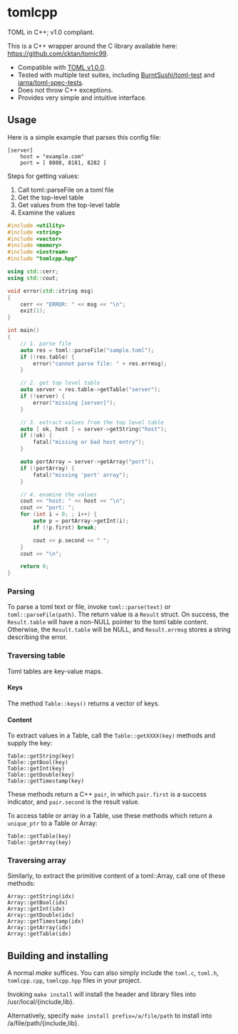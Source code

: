 # tomlcpp
TOML in C++; v1.0 compliant.

This is a C++ wrapper around the C library available here: https://github.com/cktan/tomlc99.

* Compatible with [TOML v1.0.0](https://toml.io/en/v1.0.0).
* Tested with multiple test suites, including
[BurntSushi/toml-test](https://github.com/BurntSushi/toml-test) and
[iarna/toml-spec-tests](https://github.com/iarna/toml-spec-tests).
* Does not throw C++ exceptions.
* Provides very simple and intuitive interface.


## Usage

Here is a simple example that parses this config file:

```
[server]
	host = "example.com"
	port = [ 8080, 8181, 8282 ]
```

Steps for getting values:

1. Call toml::parseFile on a toml file
2. Get the top-level table
3. Get values from the top-level table
4. Examine the values

```c++
#include <utility>
#include <string>
#include <vector>
#include <memory>
#include <iostream>
#include "tomlcpp.hpp"

using std::cerr;
using std::cout;

void error(std::string msg)
{
    cerr << "ERROR: " << msg << "\n";
    exit(1);
}

int main()
{
    // 1. parse file
    auto res = toml::parseFile("sample.toml");
    if (!res.table) {
        error("cannot parse file: " + res.errmsg);
    }

    // 2. get top level table
    auto server = res.table->getTable("server");
    if (!server) {
        error("missing [server]");
    }

    // 3. extract values from the top level table
    auto [ ok, host ] = server->getString("host");
    if (!ok) {
        fatal("missing or bad host entry");
    }

    auto portArray = server->getArray("port");
    if (!portArray) {
        fatal("missing 'port' array");
    }

    // 4. examine the values
    cout << "host: " << host << "\n";
    cout << "port: ";
    for (int i = 0; ; i++) {
        auto p = portArray->getInt(i);
        if (!p.first) break;

        cout << p.second << " ";
    }
    cout << "\n";

    return 0;
}
```

### Parsing

To parse a toml text or file, invoke `toml::parse(text)` or `toml::parseFile(path)`.
The return value is a `Result` struct. On success, the `Result.table` will have a non-NULL
pointer to the toml table content. Otherwise, the `Result.table` will be NULL, and `Result.errmsg`
stores a string describing the error.

### Traversing table

Toml tables are key-value maps.

#### Keys

The method `Table::keys()` returns a vector of keys.

#### Content

To extract values in a Table, call the `Table::getXXXX(key)` methods and supply the key:

```
Table::getString(key)
Table::getBool(key)
Table::getInt(key)
Table::getDouble(key)
Table::getTimestamp(key)
```

These methods return a C++ `pair`, in which `pair.first` is a success indicator, and `pair.second` is the result value.

To access table or array in a Table, use these methods which return a `unique_ptr` to a Table or Array:

```
Table::getTable(key)
Table::getArray(key)
```

### Traversing array

Similarly, to extract the primitive content of a toml::Array, call one of these methods:

```
Array::getString(idx)
Array::getBool(idx)
Array::getInt(idx)
Array::getDouble(idx)
Array::getTimestamp(idx)
Array::getArray(idx)
Array::getTable(idx)
```


## Building and installing

A normal *make* suffices. You can also simply include the
`toml.c`, `toml.h`, `tomlcpp.cpp`, `tomlcpp.hpp` files in your project.

Invoking `make install` will install the header and library files into
/usr/local/{include,lib}.

Alternatively, specify `make install prefix=/a/file/path` to install into
/a/file/path/{include,lib}.

